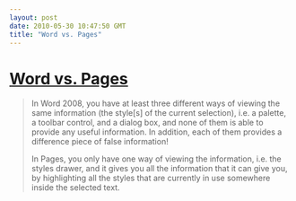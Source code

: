 ```yaml
---
layout: post
date: 2010-05-30 10:47:50 GMT
title: "Word vs. Pages"
---
```

# [Word vs. Pages](http://www.betalogue.com/2010/05/06/styles/)

> In Word 2008, you have at least three different ways of viewing the same information (the style[s] of the current selection), i.e. a palette, a toolbar control, and a dialog box, and none of them is able to provide any useful information. In addition, each of them provides a difference piece of false information!
> 
> In Pages, you only have one way of viewing the information, i.e. the styles drawer, and it gives you all the information that it can give you, by highlighting all the styles that are currently in use somewhere inside the selected text. 